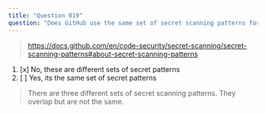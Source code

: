 ```yaml
---
title: "Question 019"
question: "Does GitHub use the same set of secret scanning patterns for both user alerts and push protection alerts?"
---
```



> https://docs.github.com/en/code-security/secret-scanning/secret-scanning-patterns#about-secret-scanning-patterns
1. [x] No, these are different sets of secret patterns
1. [ ] Yes, its the same set of secret patterns
> There are three different sets of secret scanning patterns. They overlap but are not the same. 
